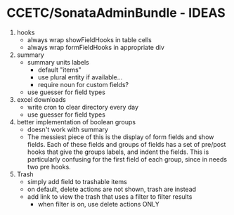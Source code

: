 # CCETC/SonataAdminBundle - IDEAS

1.	hooks
	- always wrap showFieldHooks in table cells
	- always wrap formFieldHooks in appropriate div
2.	summary
	- summary units labels
		- default "items"
		- use plural entity if available...
		- require noun for custom fields?
	- use guesser for field types
3.	excel downloads
	- write cron to clear directory every day
	- use guesser for field types
4.	better implementation of boolean groups
	- doesn't work with summary
	- The messiest piece of this is the display of form fields and show fields.  Each of these fields and groups of fields has a set of pre/post hooks that give the groups labels, and indent the fields.  This is particularly confusing for the first field of each group, since in needs two pre hooks.
5.  Trash
	- simply add field to trashable items
	- on default, delete actions are not shown, trash are instead
	- add link to view the trash that uses a filter to filter results
		- when filter is on, use delete actions ONLY	

